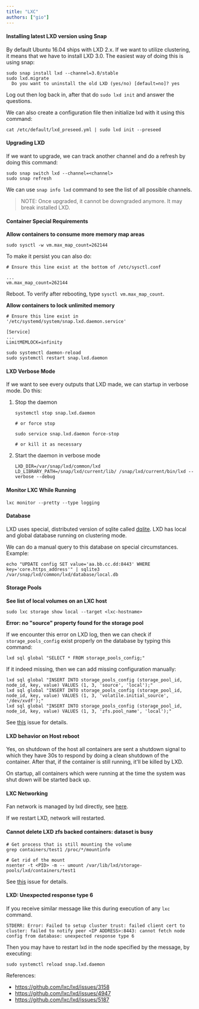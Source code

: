 ```yaml
---
title: "LXC"
authors: ["gio"]
---
```


#### Installing latest LXD version using Snap

By default Ubuntu 16.04 ships with LXD 2.x. If we want to utilize clustering, it means that we have to install LXD 3.0. The easiest way of doing this is using snap:

```shell
sudo snap install lxd --channel=3.0/stable
sudo lxd.migrate
  Do you want to uninstall the old LXD (yes/no) [default=no]? yes
```

Log out then log back in, after that do `sudo lxd init` and answer the questions.

We can also create a configuration file then initialize lxd with it using this command:

```shell
cat /etc/default/lxd_preseed.yml | sudo lxd init --preseed
```

#### Upgrading LXD

If we want to upgrade, we can track another channel and do a refresh by doing this command:

```shell
sudo snap switch lxd --channel=<channel>
sudo snap refresh
```

We can use `snap info lxd` command to see the list of all possible channels.

> NOTE: Once upgraded, it cannot be downgraded anymore. It may break installed LXD.

#### Container Special Requirements

**Allow containers to consume more memory map areas**

```shell
sudo sysctl -w vm.max_map_count=262144
```

To make it persist you can also do:

```shell
# Ensure this line exist at the bottom of /etc/sysctl.conf

...
vm.max_map_count=262144
```

Reboot. To verify after rebooting, type `sysctl vm.max_map_count`.

**Allow containers to lock unlimited memory**

```shell
# Ensure this line exist in '/etc/systemd/system/snap.lxd.daemon.service'

[Service]
...
LimitMEMLOCK=infinity
```

```shell
sudo systemctl daemon-reload
sudo systemctl restart snap.lxd.daemon
```

#### LXD Verbose Mode

If we want to see every outputs that LXD made, we can startup in verbose mode. Do this:

1. Stop the daemon

    ```shell
    systemctl stop snap.lxd.daemon

    # or force stop

    sudo service snap.lxd.daemon force-stop

    # or kill it as necessary
    ```

2. Start the daemon in verbose mode

    ```shell
    LXD_DIR=/var/snap/lxd/common/lxd LD_LIBRARY_PATH=/snap/lxd/current/lib/ /snap/lxd/current/bin/lxd --verbose --debug
    ```

#### Monitor LXC While Running

```shell
lxc monitor --pretty --type logging
```

#### Database

LXD uses special, distributed version of sqlite called [dqlite](https://github.com/CanonicalLtd/dqlite). LXD has local and global database running on clustering mode.

We can do a manual query to this database on special circumstances. Example:

```shell
echo "UPDATE config SET value='aa.bb.cc.dd:8443' WHERE key='core.https_address'" | sqlite3 /var/snap/lxd/common/lxd/database/local.db
```

#### Storage Pools

**See list of local volumes on an LXC host**

```shell
sudo lxc storage show local --target <lxc-hostname>
```

**Error: no "source" property found for the storage pool**

If we encounter this error on LXD log, then we can check if `storage_pools_config` exist properly on the database by typing this command:

```shell
lxd sql global "SELECT * FROM storage_pools_config;"
```

If it indeed missing, then we can add missing configuration manually:

```shell
lxd sql global "INSERT INTO storage_pools_config (storage_pool_id, node_id, key, value) VALUES (1, 3, 'source', 'local');"
lxd sql global "INSERT INTO storage_pools_config (storage_pool_id, node_id, key, value) VALUES (1, 3, 'volatile.initial_source', '/dev/xvdf');"
lxd sql global "INSERT INTO storage_pools_config (storage_pool_id, node_id, key, value) VALUES (1, 3, 'zfs.pool_name', 'local');"
```

See [this](https://discuss.linuxcontainers.org/t/lxd-cluster-hangs/1520/9) issue for details.

#### LXD behavior on Host reboot

Yes, on shutdown of the host all containers are sent a shutdown signal to which they have 30s to respond by doing a clean shutdown of the container. After that, if the container is still running, it'll be killed by LXD.

On startup, all containers which were running at the time the system was shut down will be started back up.

#### LXC Networking

Fan network is managed by lxd directly, see [here](https://lxd.readthedocs.io/en/stable-3.0/networks/).

If we restart LXD, network will restarted.

#### Cannot delete LXD zfs backed containers: dataset is busy

```
# Get process that is still mounting the volume
grep containers/test1 /proc/*/mountinfo

# Get rid of the mount
nsenter -t <PID> -m -- umount /var/lib/lxd/storage-pools/lxd/containers/test1
```

See [this](https://github.com/lxc/lxd/issues/4656) issue for details.

#### LXD: Unexpected response type 6

If you receive similar message like this during execution of any `lxc` command.

```
STDERR: Error: Failed to setup cluster trust: failed client cert to cluster: failed to notify peer <IP ADDRESS>:8443: cannot fetch node config from database: unexpected response type 6
```

Then you may have to restart lxd in the node specified by the message, by executing:

```
sudo systemctl reload snap.lxd.daemon
```

References:
- https://github.com/lxc/lxd/issues/3158
- https://github.com/lxc/lxd/issues/4947
- https://github.com/lxc/lxd/issues/5187
